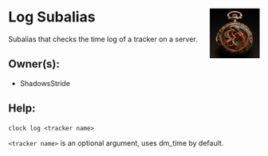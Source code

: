 <h1>Log Subalias<img align="right" src="../../Data/main.png" width="100px"></h1>

Subalias that checks the time log of a tracker on a server.

## Owner(s):
- ShadowsStride

## Help:
`clock log <tracker name>`

`<tracker name>` is an optional argument, uses dm_time by default.